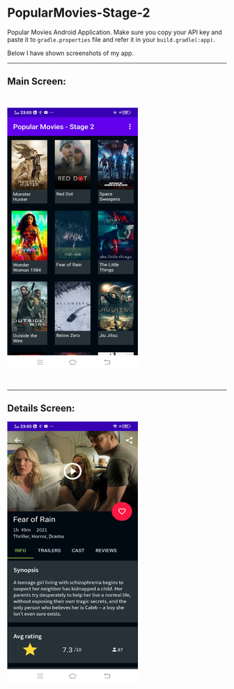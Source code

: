 # PopularMovies-Stage-2
Popular Movies Android Application.
Make sure you copy your API key and paste it to ```gradle.properties``` file and refer it in your ```build.gradle(:app)```.

Below I have shown screenshots of my app.

<hr>

## Main Screen:
<img src="https://raw.githubusercontent.com/anikkcah/ImageblobsforReadme/master/part2_main_screen.jpg" width="300" height="600" vspace="30">

<hr>

## Details Screen:
<img src="https://raw.githubusercontent.com/anikkcah/ImageblobsforReadme/master/part2_details_screen.jpg" width="300" height="600">
